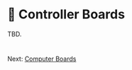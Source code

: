 # 🥇 Controller Boards
TBD.

#
Next: [Computer Boards](https://github.com/500Foods/WelcomeToTroodon/blob/main/docs/level_3/computer.md)

